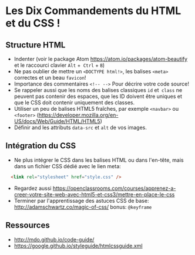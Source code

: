# Les Dix Commandements du HTML et du CSS !

## Structure HTML

- Indenter (voir le package Atom https://atom.io/packages/atom-beautify et le raccourci clavier `Alt` +` Ctrl` + `B`)
- Ne pas oublier de mettre un `<DOCTYPE html!>`, les balises `<meta>` correctes et un beau `favicon`!
- Importance des commentaires `<!-- -->` Pour décrire votre code source!
- Se rappeler aussi que les noms des balises classiques `id` et` class` ne peuvent pas contenir des espaces, que les ID doivent être uniques et que le CSS doit contenir uniquement des classes.
- Utiliser un peu de balises HTML5 fraîches, par exemple `<navbar>` ou `<footer>` (<https://developer.mozilla.org/en-US/docs/Web/Guide/HTML/HTML5>)
- Définir and les attributs `data-src` et `alt` de vos images.

## Intégration du CSS

- Ne plus intégrer le CSS dans les balises HTML ou dans l'en-tête, mais dans un fichier CSS dédié avec le lien meta:
```html
  <link rel="stylesheet" href="style.css" />
```
- Regardez aussi <https://openclassrooms.com/courses/apprenez-a-creer-votre-site-web-avec-html5-et-css3/mettre-en-place-le-css>
- Terminer par l'apprentissage des astuces CSS de base: http://adamschwartz.co/magic-of-css/ bonus: `@keyframe`

## Ressources

- <http://mdo.github.io/code-guide/>
- <https://google.github.io/styleguide/htmlcssguide.xml>

